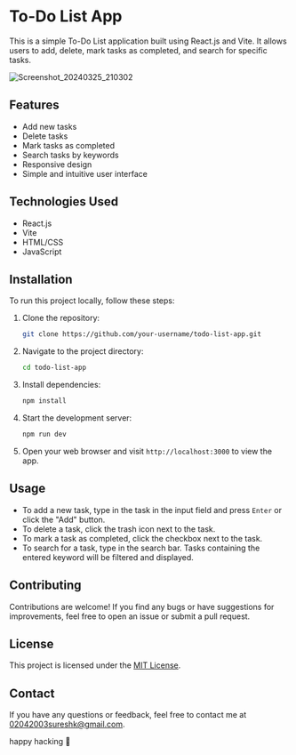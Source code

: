 # To-Do List App

This is a simple To-Do List application built using React.js and Vite. It allows users to add, delete, mark tasks as completed, and search for specific tasks.

![Screenshot_20240325_210302](https://github.com/Binary-Shade/ReactApp-ToDoList/assets/115919438/d2d68973-75bb-415a-88e9-92b77f4cb4fa)


## Features

- Add new tasks
- Delete tasks
- Mark tasks as completed
- Search tasks by keywords
- Responsive design
- Simple and intuitive user interface

## Technologies Used

- React.js
- Vite
- HTML/CSS
- JavaScript

## Installation

To run this project locally, follow these steps:

1. Clone the repository:
   ```bash
   git clone https://github.com/your-username/todo-list-app.git
   ```
2. Navigate to the project directory:
   ```bash
   cd todo-list-app
   ```
3. Install dependencies:
   ```bash
   npm install
   ```
4. Start the development server:
   ```bash
   npm run dev
   ```
5. Open your web browser and visit `http://localhost:3000` to view the app.

## Usage

- To add a new task, type in the task in the input field and press `Enter` or click the "Add" button.
- To delete a task, click the trash icon next to the task.
- To mark a task as completed, click the checkbox next to the task.
- To search for a task, type in the search bar. Tasks containing the entered keyword will be filtered and displayed.

## Contributing

Contributions are welcome! If you find any bugs or have suggestions for improvements, feel free to open an issue or submit a pull request.

## License

This project is licensed under the [MIT License](LICENSE).

## Contact

If you have any questions or feedback, feel free to contact me at 02042003sureshk@gmail.com.

happy hacking 🚀
